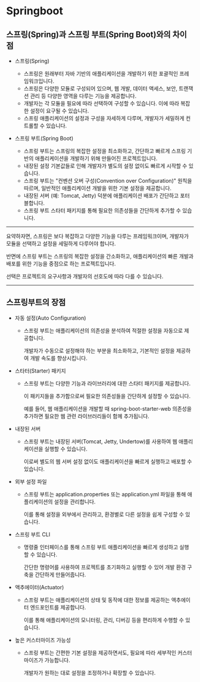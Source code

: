# Springboot

## 스프링(Spring)과 스프링 부트(Spring Boot)와의 차이점

- 스프링(Spring)

  -  스프링은 원래부터 자바 기반의 애플리케이션을 개발하기 위한 포괄적인 프레임워크입니다.
  -  스프링은 다양한 모듈로 구성되어 있으며, 웹 개발, 데이터 액세스, 보안, 트랜잭션 관리 등 다양한 영역을 다루는 기능을 제공합니다.
  -  개발자는 각 모듈을 필요에 따라 선택하여 구성할 수 있습니다. 이에 따라 복잡한 설정이 요구될 수 있습니다.
  -  스프링 애플리케이션의 설정과 구성을 자세하게 다루며, 개발자가 세밀하게 컨트롤할 수 있습니다.

- 스프링 부트(Spring Boot)

  -  스프링 부트는 스프링의 복잡한 설정을 최소화하고, 간단하고 빠르게 스프링 기반의 애플리케이션을 개발하기 위해 만들어진 프로젝트입니다.
  -  내장된 설정 기본값들로 인해 개발자가 별도의 설정 없이도 빠르게 시작할 수 있습니다.
  -  스프링 부트는 "컨벤션 오버 구성(Convention over Configuration)" 원칙을 따르며, 일반적인 애플리케이션 개발을 위한 기본 설정을 제공합니다.
  -  내장된 서버 (예: Tomcat, Jetty) 덕분에 애플리케이션 배포가 간단하고 포터블합니다.
  -  스프링 부트 스타터 패키지를 통해 필요한 의존성들을 간단하게 추가할 수 있습니다.
    
-----------------------------------------------------
  
요약하자면, 스프링은 보다 복잡하고 다양한 기능을 다루는 프레임워크이며, 개발자가 모듈을 선택하고 설정을 세밀하게 다루어야 합니다. 

  반면에 스프링 부트는 스프링의 복잡한 설정을 간소화하고, 애플리케이션의 빠른 개발과 배포를 위한 기능을 중점으로 하는 프로젝트입니다. 
  
  선택은 프로젝트의 요구사항과 개발자의 선호도에 따라 다를 수 있습니다.
  
  -----------------------------------------------------

  ## 스프링부트의 장점



  - 자동 설정(Auto Configuration)
    
    - 스프링 부트는 애플리케이션의 의존성을 분석하여 적절한 설정을 자동으로 제공합니다.
      
       개발자가 수동으로 설정해야 하는 부분을 최소화하고, 기본적인 설정을 제공하여 개발 속도를 향상시킵니다.
  
  - 스타터(Starter) 패키지
    
    - 스프링 부트는 다양한 기능과 라이브러리에 대한 스타터 패키지를 제공합니다.
      
        이 패키지들을 추가함으로써 필요한 의존성들을 간단하게 설정할 수 있습니다.
      
       예를 들어, 웹 애플리케이션을 개발할 때 spring-boot-starter-web 의존성을 추가하면 필요한 웹 관련 라이브러리들이 함께 추가됩니다.
    
  - 내장된 서버
    
    - 스프링 부트는 내장된 서버(Tomcat, Jetty, Undertow)를 사용하여 웹 애플리케이션을 실행할 수 있습니다.
      
      이로써 별도의 웹 서버 설정 없이도 애플리케이션을 빠르게 실행하고 배포할 수 있습니다.
  
  - 외부 설정 파일
  
  
    - 스프링 부트는 application.properties 또는 application.yml 파일을 통해 애플리케이션의 설정을 관리합니다.
     
      이를 통해 설정을 외부에서 관리하고, 환경별로 다른 설정을 쉽게 구성할 수 있습니다.
  
   - 스프링 부트 CLI
    
      - 명령줄 인터페이스를 통해 스프링 부트 애플리케이션을 빠르게 생성하고 실행할 수 있습니다.
     
         간단한 명령어를 사용하여 프로젝트를 초기화하고 실행할 수 있어 개발 환경 구축을 간단하게 만들어줍니다.
  
   - 액추에이터(Actuator)
  
       - 스프링 부트는 애플리케이션의 상태 및 동작에 대한 정보를 제공하는 액추에이터 엔드포인트를 제공합니다.
  
         이를 통해 애플리케이션의 모니터링, 관리, 디버깅 등을 편리하게 수행할 수 있습니다.
    
  - 높은 커스터마이즈 가능성
    
    - 스프링 부트는 간편한 기본 설정을 제공하면서도, 필요에 따라 세부적인 커스터마이즈가 가능합니다.
  
       개발자가 원하는 대로 설정을 조정하거나 확장할 수 있습니다.
